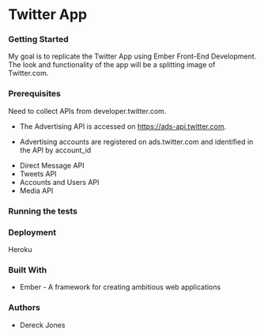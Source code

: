 # Twitter App

### Getting Started

My goal is to replicate the Twitter App using Ember Front-End Development. The look and functionality of the app will be a splitting image of Twitter.com.

### Prerequisites

Need to collect APIs from developer.twitter.com.
+ The Advertising API is accessed on https://ads-api.twitter.com.
- Advertising accounts are registered on ads.twitter.com and identified in the API by account_id
+ Direct Message API
+ Tweets API
+ Accounts and Users API
+ Media API

### Running the tests

### Deployment

Heroku

### Built With

+ Ember - A framework for creating 
ambitious web applications

### Authors

+ Dereck Jones
